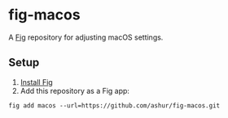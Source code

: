 # fig-macos

A [Fig][fig] repository for adjusting macOS settings.


## Setup

1. [Install Fig][fig-install]
1. Add this repository as a Fig app:

~~~
fig add macos --url=https://github.com/ashur/fig-macos.git
~~~

[fig]: https://github.com/ashur/fig
[fig-install]: https://github.com/ashur/fig/wiki/getting-started
